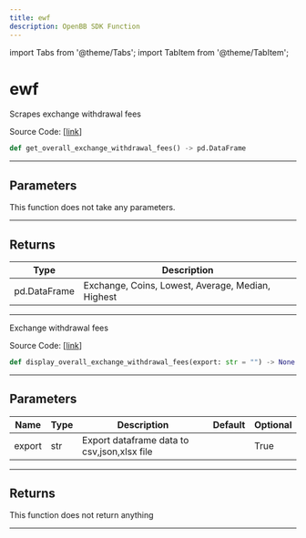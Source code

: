 ```yaml
---
title: ewf
description: OpenBB SDK Function
---
```


import Tabs from '@theme/Tabs';
import TabItem from '@theme/TabItem';

# ewf

<Tabs>
<TabItem value="model" label="Model" default>

Scrapes exchange withdrawal fees

Source Code: [[link](https://github.com/OpenBB-finance/OpenBBTerminal/tree/main/openbb_terminal/cryptocurrency/overview/withdrawalfees_model.py#L182)]

```python
def get_overall_exchange_withdrawal_fees() -> pd.DataFrame
```
---
## Parameters

This function does not take any parameters.

---
## Returns

| Type | Description |
| ---- | ----------- |
| pd.DataFrame | Exchange, Coins, Lowest, Average, Median, Highest |

---


</TabItem>
<TabItem value="view" label="View">

Exchange withdrawal fees

Source Code: [[link](https://github.com/OpenBB-finance/OpenBBTerminal/tree/main/openbb_terminal/cryptocurrency/overview/withdrawalfees_view.py#L53)]

```python
def display_overall_exchange_withdrawal_fees(export: str = "") -> None
```
---
## Parameters

| Name | Type | Description | Default | Optional |
| ---- | ---- | ----------- | ------- | -------- |
| export | str | Export dataframe data to csv,json,xlsx file |  | True |

---
## Returns

This function does not return anything

---


</TabItem>
</Tabs>